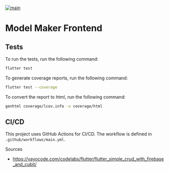[![main](https://github.com/2024-dissertation/frontend/actions/workflows/main.yml/badge.svg)](https://github.com/2024-dissertation/frontend/actions/workflows/main.yml)

# Model Maker Frontend

## Tests

To run the tests, run the following command:

```bash
flutter test
```

To generate coverage reports, run the following command:

```bash
flutter test --coverage
```

To convert the report to html, run the following command:

```bash
genhtml coverage/lcov.info -o coverage/html
```

## CI/CD

This project uses GitHub Actions for CI/CD. The workflow is defined in `.github/workflows/main.yml`.

Sources
 - https://yayocode.com/codelabs/flutter/flutter_simple_crud_with_firebase_and_cubit/
